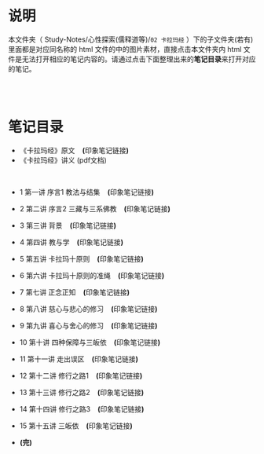 # 说明
本文件夹（ Study-Notes/心性探索(儒释道等)/`02 卡拉玛经` ）下的子文件夹(若有)里面都是对应同名称的 html 文件的中的图片素材，直接点击本文件夹内 html 文件是无法打开相应的笔记内容的。请通过点击下面整理出来的**笔记目录**来打开对应的笔记。

<br>
<br>


# 笔记目录
* <a href="https://abrachan.github.io/Study-Notes/心性探索(儒释道等)/02%20卡拉玛经/00%20《卡拉玛经》原文.html" style="text-decoration:none">《卡拉玛经》原文</a> &ensp; **(**<a href="https://app.yinxiang.com/shard/s22/nl/24419242/6cd2a105-de14-4a67-8722-c606a6575cf0" style="text-decoration:none">印象笔记链接</a>**)**
* <a href="https://kdocs.cn/l/cjcflC7hTc3b" style="text-decoration:none">《卡拉玛经》讲义 (pdf文档)</a>
<br>

* <a href="https://abrachan.github.io/Study-Notes/心性探索(儒释道等)/02%20卡拉玛经/01%20《卡拉玛经》第一讲%20序言1%20教法与结集.html" style="text-decoration:none">1 第一讲 序言1 教法与结集</a> &ensp; **(**<a href="https://app.yinxiang.com/shard/s22/nl/24419242/c38b11dc-bd54-41dd-84fd-a70e4c83ea4f" style="text-decoration:none">印象笔记链接</a>**)**

* <a href="https://abrachan.github.io/Study-Notes/心性探索(儒释道等)/02%20卡拉玛经/02%20《卡拉玛经》第二讲%20序言2%20三藏与三系佛教.html" style="text-decoration:none">2 第二讲 序言2 三藏与三系佛教</a> &ensp; **(**<a href="https://app.yinxiang.com/shard/s22/nl/24419242/4596009f-4bbf-43e4-a777-175a92338e60" style="text-decoration:none">印象笔记链接</a>**)**

* <a href="https://abrachan.github.io/Study-Notes/心性探索(儒释道等)/02%20卡拉玛经/03%20《卡拉玛经》第三讲%20背景.html" style="text-decoration:none">3 第三讲 背景</a> &ensp; **(**<a href="https://app.yinxiang.com/shard/s22/nl/24419242/ab487a38-cbf1-4a9a-954c-08da5101db19" style="text-decoration:none">印象笔记链接</a>**)**

* <a href="https://abrachan.github.io/Study-Notes/心性探索(儒释道等)/02%20卡拉玛经/04%20《卡拉玛经》第四讲%20教与学.html" style="text-decoration:none">4 第四讲 教与学</a> &ensp; **(**<a href="https://app.yinxiang.com/shard/s22/nl/24419242/79049175-2387-4d17-8866-901b9dca0417" style="text-decoration:none">印象笔记链接</a>**)**

* <a href="https://abrachan.github.io/Study-Notes/心性探索(儒释道等)/02%20卡拉玛经/05%20《卡拉玛经》%20第五讲%20卡拉玛十原则.html" style="text-decoration:none">5 第五讲 卡拉玛十原则</a> &ensp; **(**<a href="https://app.yinxiang.com/shard/s22/nl/24419242/44fc28d8-d7b6-4b13-973d-0a40b20ed3db" style="text-decoration:none">印象笔记链接</a>**)**

* <a href="https://abrachan.github.io/Study-Notes/心性探索(儒释道等)/02%20卡拉玛经/06%20《卡拉玛经》%20第六讲%20卡拉玛十原则的准绳.html" style="text-decoration:none">6 第六讲 卡拉玛十原则的准绳</a> &ensp; **(**<a href="https://app.yinxiang.com/shard/s22/nl/24419242/9ca2b683-dba5-486f-9739-d10c1a12fbe9" style="text-decoration:none">印象笔记链接</a>**)**

* <a href="https://abrachan.github.io/Study-Notes/心性探索(儒释道等)/02%20卡拉玛经/07%20《卡拉玛经》第七讲%20正念正知.html" style="text-decoration:none">7 第七讲 正念正知</a> &ensp; **(**<a href="https://app.yinxiang.com/shard/s22/nl/24419242/88427a1b-d12e-4c82-9b78-0458cf05a988" style="text-decoration:none">印象笔记链接</a>**)**

* <a href="https://abrachan.github.io/Study-Notes/心性探索(儒释道等)/02%20卡拉玛经/08%20《卡拉玛经》第八讲%20慈心与悲心的修习.html" style="text-decoration:none">8 第八讲 慈心与悲心的修习</a> &ensp; **(**<a href="https://app.yinxiang.com/shard/s22/nl/24419242/3bc7bd81-2443-4419-ae64-46f3c38829f5" style="text-decoration:none">印象笔记链接</a>**)**

* <a href="https://abrachan.github.io/Study-Notes/心性探索(儒释道等)/02%20卡拉玛经/09%20《卡拉玛经》第九讲%20喜心与舍心的修习.html" style="text-decoration:none">9 第九讲 喜心与舍心的修习</a> &ensp; **(**<a href="https://app.yinxiang.com/shard/s22/nl/24419242/ebb1d7ac-821d-49ae-93cc-d3abc32c8b47" style="text-decoration:none">印象笔记链接</a>**)**

* <a href="https://abrachan.github.io/Study-Notes/心性探索(儒释道等)/02%20卡拉玛经/10%20《卡拉玛经》第十讲%20四种保障与三皈依.html" style="text-decoration:none">10 第十讲 四种保障与三皈依</a> &ensp; **(**<a href="https://app.yinxiang.com/shard/s22/nl/24419242/8543a3cb-5ed7-42e8-b9c6-61a351ade7e9" style="text-decoration:none">印象笔记链接</a>**)**

* <a href="https://abrachan.github.io/Study-Notes/心性探索(儒释道等)/02%20卡拉玛经/11%20《卡拉玛经》第十一讲%20走出误区.html" style="text-decoration:none">11 第十一讲 走出误区</a> &ensp; **(**<a href="https://app.yinxiang.com/shard/s22/nl/24419242/71331b21-dc2c-4f1b-b70d-2a8c87de118d" style="text-decoration:none">印象笔记链接</a>**)**

* <a href="https://abrachan.github.io/Study-Notes/心性探索(儒释道等)/02%20卡拉玛经/12%20《卡拉玛经》讲义%20第十二讲%20修行之路1.html" style="text-decoration:none">12 第十二讲 修行之路1</a> &ensp; **(**<a href="https://app.yinxiang.com/shard/s22/nl/24419242/06f92662-fb29-4b1b-8dca-a708188ccdb0" style="text-decoration:none">印象笔记链接</a>**)**

* <a href="https://abrachan.github.io/Study-Notes/心性探索(儒释道等)/02%20卡拉玛经/13%20《卡拉玛经》第十三讲%20修行之路2.html" style="text-decoration:none">13 第十三讲 修行之路2</a> &ensp; **(**<a href="https://app.yinxiang.com/shard/s22/nl/24419242/8c22d92d-4002-4983-8760-6ecad09e672a" style="text-decoration:none">印象笔记链接</a>**)**

* <a href="https://abrachan.github.io/Study-Notes/心性探索(儒释道等)/02%20卡拉玛经/14%20《卡拉玛经》讲义%20第十四讲%20修行之路3.html" style="text-decoration:none">14 第十四讲 修行之路3</a> &ensp; **(**<a href="https://app.yinxiang.com/shard/s22/nl/24419242/0cddba60-b04f-4ee5-b0a6-29c4a165912a" style="text-decoration:none">印象笔记链接</a>**)**

* <a href="https://abrachan.github.io/Study-Notes/心性探索(儒释道等)/02%20卡拉玛经/15%20《卡拉玛经》第十五讲%20三皈依.html" style="text-decoration:none">15 第十五讲 三皈依</a> &ensp; **(**<a href="https://app.yinxiang.com/shard/s22/nl/24419242/89dd2b15-53b2-4dbb-b8ac-62296dea0633" style="text-decoration:none">印象笔记链接</a>**)**

* **(完)**
